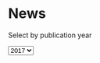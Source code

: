 # News 

<form>
  <div class="form-group">
    <p class="help-block">Select by publication year</p>
    <select class="form-control" id="selectYear">
      <option>2017</option>
    </select>
  </div>
</form>

<!-- start-news -->
<!-- end-news -->
